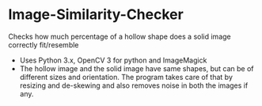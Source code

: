 # Image-Similarity-Checker
Checks how much percentage of a hollow shape does a solid image correctly fit/resemble
- Uses Python 3.x, OpenCV 3 for python and ImageMagick
- The hollow image and the solid image have same shapes, but can be of different sizes and orientation. The program takes care of that by resizing and de-skewing and also removes noise in both the images if any.
